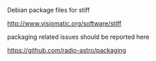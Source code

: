 Debian package files for stiff

http://www.visiomatic.org/software/stiff



packaging related issues should be reported here

https://github.com/radio-astro/packaging
